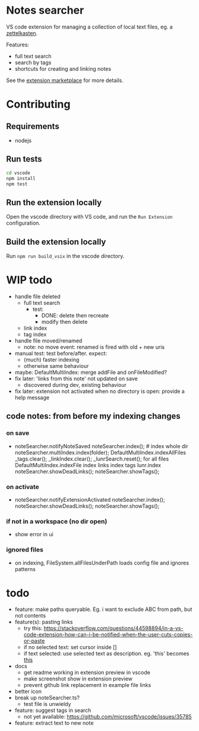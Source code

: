 # Notes searcher

VS code extension for managing a collection of local text files, eg. a
[zettelkasten](https://zettelkasten.de/posts/overview/).

Features:
- full text search
- search by tags
- shortcuts for creating and linking notes

See the [extension marketplace](https://marketplace.visualstudio.com/items?itemName=uozuaho.note-searcher) for more details.


# Contributing

## Requirements

- nodejs


## Run tests

```sh
cd vscode
npm install
npm test
```


## Run the extension locally

Open the vscode directory with VS code, and run the `Run Extension`
configuration.


## Build the extension locally

Run `npm run build_vsix` in the vscode directory.


# WIP todo
- handle file deleted
    - full text search
        - test:
            - DONE: delete then recreate
            - modify then delete
    - link index
    - tag index
- handle file moved/renamed
    - note: no move event: renamed is fired with old + new uris
- manual test: test before/after. expect:
    - (much) faster indexing
    - otherwise same behaviour
- maybe: DefaultMultiIndex: merge addFile and onFileModified?
- fix later: 'links from this note' not updated on save
    - discovered during dev, existing behaviour
- fix later: extension not activated when no directory is open: provide a help
  message
## code notes: from before my indexing changes
### on save
- noteSearcher.notifyNoteSaved
    noteSearcher.index();  # index whole dir
        noteSearcher.multiIndex.index(folder);
            DefaultMultiIndex.indexAllFiles
                _tags.clear();
                _linkIndex.clear();
                _lunrSearch.reset();
                for all files
                    DefaultMultiIndex.indexFile
                        index links
                        index tags
                        lunr.index
    noteSearcher.showDeadLinks();
    noteSearcher.showTags();
### on activate
- noteSearcher.notifyExtensionActivated
    noteSearcher.index();
    noteSearcher.showDeadLinks();
    noteSearcher.showTags();
### if not in a workspace (no dir open)
- show error in ui
### ignored files
- on indexing, FileSystem.allFilesUnderPath loads config file and ignores
  patterns
# todo
- feature: make paths queryable. Eg. i want to exclude ABC from path, but not contents
- feature(s): pasting links
    - try this: https://stackoverflow.com/questions/44598894/in-a-vs-code-extension-how-can-i-be-notified-when-the-user-cuts-copies-or-paste
    - if no selected text: set cursor inside []
    - if text selected: use selected text as description. eg. 'this' becomes [this]()
- docs
    - get readme working in extension preview in vscode
    - make screenshot show in extension preview
    - prevent github link replacement in example file links
- better icon
- break up noteSearcher.ts?
    - test file is unwieldy
- feature: suggest tags in search
    - not yet available: https://github.com/microsoft/vscode/issues/35785
- feature: extract text to new note
